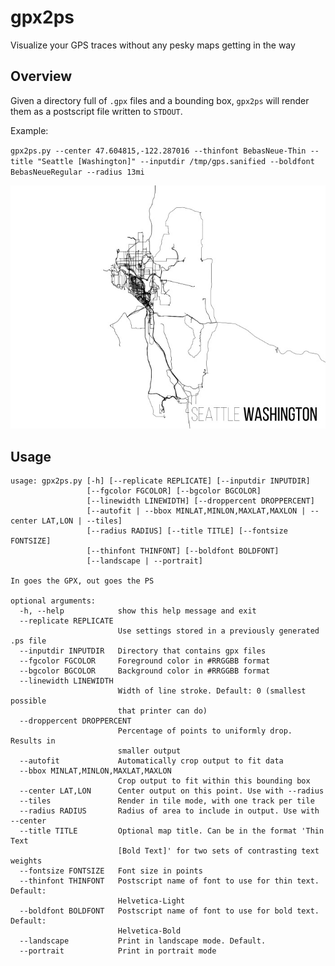 # gpx2ps

Visualize your GPS traces without any pesky maps getting in the way

## Overview

Given a directory full of `.gpx` files and a bounding box, `gpx2ps` will render them as a postscript file written to `STDOUT`.

Example:

`gpx2ps.py --center 47.604815,-122.287016 --thinfont BebasNeue-Thin --title "Seattle [Washington]" --inputdir /tmp/gps.sanified --boldfont BebasNeueRegular --radius 13mi`

![Seattle](seattle.jpg)

## Usage

```
usage: gpx2ps.py [-h] [--replicate REPLICATE] [--inputdir INPUTDIR]
                 [--fgcolor FGCOLOR] [--bgcolor BGCOLOR]
                 [--linewidth LINEWIDTH] [--droppercent DROPPERCENT]
                 [--autofit | --bbox MINLAT,MINLON,MAXLAT,MAXLON | --center LAT,LON | --tiles]
                 [--radius RADIUS] [--title TITLE] [--fontsize FONTSIZE]
                 [--thinfont THINFONT] [--boldfont BOLDFONT]
                 [--landscape | --portrait]

In goes the GPX, out goes the PS

optional arguments:
  -h, --help            show this help message and exit
  --replicate REPLICATE
                        Use settings stored in a previously generated .ps file
  --inputdir INPUTDIR   Directory that contains gpx files
  --fgcolor FGCOLOR     Foreground color in #RRGGBB format
  --bgcolor BGCOLOR     Background color in #RRGGBB format
  --linewidth LINEWIDTH
                        Width of line stroke. Default: 0 (smallest possible
                        that printer can do)
  --droppercent DROPPERCENT
                        Percentage of points to uniformly drop. Results in
                        smaller output
  --autofit             Automatically crop output to fit data
  --bbox MINLAT,MINLON,MAXLAT,MAXLON
                        Crop output to fit within this bounding box
  --center LAT,LON      Center output on this point. Use with --radius
  --tiles               Render in tile mode, with one track per tile
  --radius RADIUS       Radius of area to include in output. Use with --center
  --title TITLE         Optional map title. Can be in the format 'Thin Text
                        [Bold Text]' for two sets of contrasting text weights
  --fontsize FONTSIZE   Font size in points
  --thinfont THINFONT   Postscript name of font to use for thin text. Default:
                        Helvetica-Light
  --boldfont BOLDFONT   Postscript name of font to use for bold text. Default:
                        Helvetica-Bold
  --landscape           Print in landscape mode. Default.
  --portrait            Print in portrait mode
```
